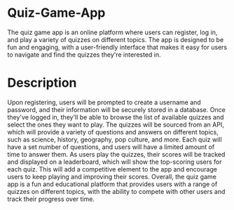 # Quiz-Game-App
The quiz game app is an online platform where users can register, log in, and play a variety of quizzes on different topics. The app is designed to be fun and engaging, with a user-friendly interface that makes it easy for users to navigate and find the quizzes they're interested in.

# Description

Upon registering, users will be prompted to create a username and password, and their information will be securely stored in a database. Once they've logged in, they'll be able to browse the list of available quizzes and select the ones they want to play.
The quizzes will be sourced from an API, which will provide a variety of questions and answers on different topics, such as science, history, geography, pop culture, and more. Each quiz will have a set number of questions, and users will have a limited amount of time to answer them.
As users play the quizzes, their scores will be tracked and displayed on a leaderboard, which will show the top-scoring users for each quiz. This will add a competitive element to the app and encourage users to keep playing and improving their scores.
Overall, the quiz game app is a fun and educational platform that provides users with a range of quizzes on different topics, with the ability to compete with other users and track their progress over time.

